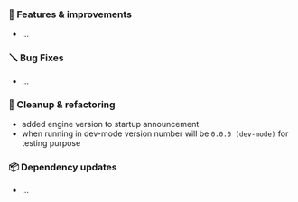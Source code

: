 ### 🚀 Features & improvements

- ...

### 🪛 Bug Fixes

- ...

### 🧽 Cleanup & refactoring

- added engine version to startup announcement
- when running in dev-mode version number will be `0.0.0 (dev-mode)` for testing purpose

### 📦 Dependency updates

- ...